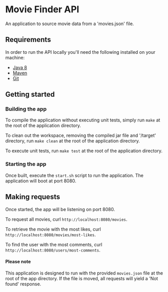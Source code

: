 # Movie Finder API
An application to source movie data from a 'movies.json' file.

## Requirements
In order to run the API locally you'll need the following installed on your machine:

- [Java 8](http://www.oracle.com/technetwork/java/javase/downloads/jdk8-downloads-2133151.html)
- [Maven](https://maven.apache.org/download.cgi)
- [Git](https://git-scm.com/downloads)

## Getting started

### Building the app
To compile the application without executing unit tests, simply run `make` at the root of the 
application directory.

To clean out the workspace, removing the compiled jar file and '/target' directory, run `make clean` 
at the root of the application directory.

To execute unit tests, run `make test` at the root of the application directory.

### Starting the app
Once built, execute the `start.sh` script to run the application. The application will boot at port 8080.

## Making requests
Once started, the app will be listening on port 8080.

To request all movies, curl `http://localhost:8080/movies`.

To retrieve the movie with the most likes, curl `http://localhost:8080/movies/most-likes`.

To find the user with the most comments, curl `http://localhost:8080/users/most-comments`.

#### Please note
This application is designed to run with the provided `movies.json` file at the root of the
app directory. If the file is moved, all requests will yield a 'Not found' response.